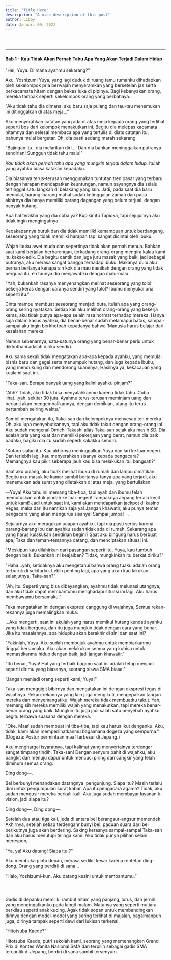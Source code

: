```yaml
---
title: "Title Here"
description: "A nice description of this post"
author: Libby
date: Januari 09, 2021
---
```


 <div style="clear: both;"><a href="https://cdn.discordapp.com/attachments/853379427148496896/853386059308072970/1.jpg" style="display: block; padding: 1em 0px; text-align: center;"><img alt="" border="0" data-original-height="342" data-original-width="650" src="https://cdn.discordapp.com/attachments/853379427148496896/853386059308072970/1.jpg" /></a></div>
    <hr />
    <!-- Content -->
<h4>Bab 1 - Kau Tidak Akan Pernah Tahu Apa Yang Akan Terjadi Dalam Hidup</h4>

<p>"Hei, Yuya. Di mana ayahmu sekarang?"</p>
    <p>Aku, Yoshizumi Yuya, yang lagi duduk di ruang tamu rumahku dihadapkan oleh sekelompok pria berwajah menyeramkan yang bersetelan jas serta berkacamata hitam dengan bekas luka di pipinya. Bagi kebanyakan orang, mereka tampak seperti sekelompok orang yang berbahaya.</p>
    <p>"Aku tidak tahu dia dimana, aku baru saja pulang dan tau-tau menemukan ini ditinggalkan di atas meja..."</p>
    <p>Aku menyerahkan catatan yang ada di atas meja kepada orang yang terlihat seperti bos dari kelompok menakutkan ini. Begitu dia melepas kacamata hitamnya dan selesai membaca apa yang tertulis di diats catatan itu, bahunya mulai bergetar. Oh, dia pasti sedang marah sekarang.</p>
    <p>"Bajingan itu...dia melarikan diri...! Dan dia bahkan meninggalkan putranya sendirian! Sungguh tidak tahu malu!"</p>
    <p><em>Kau tidak akan pernah tahu apa yang mungkin terjadi dalam hidup.</em> Itulah yang ayahku biasa katakan kepadaku.</p>
    <p>Dia biasanya terus-terusan menggunakan tuntutan tren pasar yang terbaru dengan harapan mendapatkan keuntungan, namun sayangnya dia selalu tertinggal satu langkah di belakang yang lain. Jadi, pada saat dia baru memulai, barang-barang mahal sudah ketinggalan zaman dan pada akhirnya dia hanya memiliki barang dagangan yang belum terjual. dengan banyak hutang.</p>
    <p>Apa hal terakhir yang dia coba ya? Kupikir itu Tapioka, tapi sejujurnya aku tidak ingin mengingatnya.</p>
    <p>Kecakapannya buruk dan dia tidak memiliki kemampuan untuk berdangang, seseorang yang tidak memiliki harapan tapi sangat dicintai oleh ibuku. </p>
    <p>Wajah ibuku awet muda dan sepertinya tidak akan pernah menua. Bahkan saat kami berjalan berbarengan, terkadang orang-orang mengira kalau kami itu kakak-adik. Dia begitu cantik dan juga juru masak yang baik, jadi sebagai putranya, aku merasa sangat bangga terhadap ibuku. Makanya dulu aku pernah bertanya kenapa sih kok dia mau menikah dengan orang yang tidak berguna itu, eh taunya dia menjawabku dengan malu-malu:</p>
    <p>"Yah, bukankah rasanya menyenangkan melihat seseorang yang tolol bekerja keras dengan caranya sendiri yang tolol? Ibumu menyukai pria seperti itu."</p>
    <p>Cinta mampu membuat seseorang menjadi buta, itulah apa yang orang-orang sering nyatakan. Setiap kali aku melihat orang-orang yang bekerja keras, aku tidak punya apa-apa selain rasa hormat terhadap mereka. Hanya saja dalam kasus ayahku, dia benar-benar sudah melamapui batas, sampai-sampai aku ingin berkhotbah kepadanya bahwa &#8216;Manusia harus belajar dari kesalahan mereka.&#8217; </p>
    <p>Namun sebenarnya, satu-satunya orang yang benar-benar perlu untuk dikhotbahi adalah diriku sendiri.</p>
    <p>Aku sama sekali tidak mengatakan apa-apa kepada ayahku, yang memulai bisnis baru dan gagal serta menumpuk hutang, dan juga kepada ibuku, yang mendukung dan mendorong suaminya, Hasilnya ya, kekacauan yang kualami saat ini.</p>
    <p>"Taka-san. Berapa banyak uang yang kalini ayahku pinjam?" </p>
    <p>"Ahh? Tidak, aku tidak bisa menyalahkanmu karena tidak tahu. Coba lihat...yah, sekitar 30 juta. Ayahmu terus-terusan meminjam uang dan berjanji akan mengembalikannya, dengan demikian, utang itu terus bertambah seiring waktu."</p>
    <p>Sambil mengatakan itu, Taka-san dan kelompoknya menyesap teh mereka. Oh, aku lupa menyebutkannya, tapi aku tidak takut dengan orang-orang ini. Aku sudah mengenal Omichi Takashi alias Taka-san sejak aku masih SD. Dia adalah pria yang kuat dan memiliki pekerjaan yang berat, namun dia baik padaku, bagiku dia itu sudah seperti kakakku sendiri.</p>
    <p>"Kotaro sialan itu. Kau akhirnya meninggalkan Yuya dan lari ke luar negeri. Dan terlebih lagi, kau menyerahkan sisanya kepada pengacara? Memangnya kau pikir seberapa jauh kau bisa melakukan itu, bangsat!?"</p>
    <p>Saat aku pulang, aku tidak melihat ibuku di rumah dan lampu dimatikan. Begitu aku masuk ke kamar sambil bertanya-tanya apa yang terjadi, aku menemukan ada surat yang diletakkan di atas meja, yang bertuliskan:</p>
    <p>&#8212;Yuya! Aku tahu ini memang tiba-tiba, tapi ayah dan ibumu telah memutuskan untuk pindah ke luar negeri! Tampaknya Jepang terlalu kecil untuk kami! Jadi untuk saat ini, kami akan mendapatkan jackpot di kasino Vegas, maka dari itu nantikan saja ya! Jangan khawatir, aku punya teman pengacara yang akan mengurus sisanya! Sampai jumpa!&#8212;.</p>
    <p>Sejujurnya aku meragukan ucapan ayahku, tapi dia pasti serius karena barang-barang ibu dan ayahku sudah tidak ada di rumah. Sekarang apa yang harus kulakukan sendirian begini? Saat aku bingung harus berbuat apa, Taka dan teman-temannya datang, dan menciptakan situasi ini.</p>
    <p>"Meskipun kau dilahirkan dari pasangan seperti itu, Yuya, kau tumbuh dengan baik. Bukankah ini keajaiban? Tidak, mungkinkah itu berkat diriku?"</p>
    <p>"Haha...yah, setidaknya aku mengetahui bahwa orang tuaku adalah orang terburuk di sekitarku. Lebih penting lagi, apa yang akan kau lakukan selanjutnya, Taka-san?"</p>
    <p>"Ah, itu. Seperti yang bisa dibayangkan, ayahmu tidak melunasi utangnya, dan aku tidak dapat membantumu menghadapi situasi ini lagi. Aku harus membawamu bersamaku."</p>
    <p>Taka mengatakan ini dengan ekspresi canggung di wajahnya, Semua rekan-rekannya juga memalingkan muka.</p>
    <p>&#8230;Aku mengerti, saat ini akulah yang harus memikul hutang kendati ayahku yang tidak berguna, dan itu juga mungkin tidak dengan cara yang benar. Jika itu masalahnya, apa hidupku akan berakhir di sini dan saat ini?</p>
    <p>"Yakinlah, Yuya. Aku sudah membujuk ayahmu untuk membiarkanmu tinggal bersamaku. Aku akan melakukan semua yang kubisa untuk memastikanmu hidup dengan baik, jadi jangan khawatir."</p>
    <p>"Itu benar, Yuya! Hal yang terbaik bagimu saat ini adalah tetap menjadi seperti dirimu yang biasanya, seorang siswa SMA biasa!"</p>
    <p>&#8220;Jangan menjadi orang seperti kami, Yuya!&#8221;</p>
    <p>Taka-san menggigit bibirnya dan mengatakan ini dengan ekspresi tegas di wajahnya. Rekan-rekannya yang lain juga mengikuti, mengepalkan tangan mereka dan menyemangatiku. Wajah mereka tidak membuatku takut. Yah, memang sih mereka memiliki wajah yang menakutkan, tapi mereka benar-benar orang yang baik. Mungkin itu juga jadi salah satu penyebab ayahku begitu terbawa suasana dengan mereka.</p>
    <p>"Oke. Maaf sudah membuat ini tiba-tiba, tapi kau harus ikut denganku. Aku, tidak, kami akan memperlihatkanmu bagaimana dogeza yang sempurna." (Dogeza: Postur permintaan maaf terbesar di Jepang.)</p>
    <p>Aku menghargai isyaratnya, tapi kalimat yang menyertainya terdengar sangat timpang tindih, Taka-san! Dengan senyum pahit di wajahku, aku bangkit dan menuju dapur untuk mencuci piring dan cangkir yang telah diminum semua orang.</p>
    <p>Ding dong&#8212;.</p>
    <p>Bel berbunyi menandakan datangnya &nbsp;pengunjung. Siapa itu? Masih terlalu dini untuk pengumpulan surat kabar. Apa itu pengacara agama? Tidak, aku sudah mengusir mereka berkali-kali. Aku juga sudah membayar layanan k-vision, jadi siapa itu?</p>
    <p>Ding dong&#8212;, Ding dong&#8212;.</p>
    <p>Setelah dua atau tiga kali, jeda di antara bel berangsur-angsur memendek. Akhirnya, setelah setiap terdenganr bunyi bel, paduan suara dari bel berikutnya juga akan berdering. Saking kerasnya sampai-sampai Taka-san dan aku harus menutupi telinga kami. Aku tidak punya pilihan selain merespon,..</p>
    <p>"Ya, ya! Aku datang! Siapa itu!?"</p>
    <p>Aku membuka pintu depan, merasa sedikit kesar karena rentetan ding-dong. Orang yang berdirii di sana&#8230;</p>
    <p>&#8220;Halo, Yoshizumi-kun. Aku datang kesini untuk membantumu.&#8221;</p>
    <div class="separator" style="clear: both;"><a href="https://cdn.discordapp.com/attachments/853379427148496896/853386059937480754/a1.jpg" style="display: block; padding: 1em 0px; text-align: center;"><img alt="" border="0" data-original-height="2048" data-original-width="1443" src="https://cdn.discordapp.com/attachments/853379427148496896/853386059937480754/a1.jpg" /></a></div>
    <p>Gadis di depanku memiliki rambut hitam yang panjang, lurus, dan jernih yang mengingatkanku pada langit malam. Matanya yang seperti mutiara berkilau seperti anak kucing. Agak tidak sopan untuk membandingkan dirinya dengan model-model yang sering terlihat di majalah, bagaimanpun juga, dirinya tampak seperti dewi dari lukisan terkenal.</p>
    <p>&#8220;Hitotsuba Kaede?&#8221;</p>
    <p>Hitotsuba Kaede, putri sekolah kami, seorang yang memenangkan Grand Prix di Kontes Wanita Nasional SMA dan terpilih sebagai gadis SMA tercantik di Jepang, berdiri di sana sambil tersenyum.</p>
